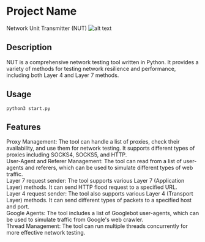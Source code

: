 # Project Name  
Network Unit Transmitter (NUT)
![alt text](https://i.kym-cdn.com/entries/icons/facebook/000/020/383/nutbutton.jpg)  
## Description

NUT is a comprehensive network testing tool written in Python. It provides a variety of methods for testing network resilience and performance, including both Layer 4 and Layer 7 methods.  
  
## Usage  
```python3 start.py```  
## Features  
Proxy Management: The tool can handle a list of proxies, check their availability, and use them for network testing. It supports different types of proxies including SOCKS4, SOCKS5, and HTTP.  
User-Agent and Referer Management: The tool can read from a list of user-agents and referers, which can be used to simulate different types of web traffic.  
Layer 7 request sender: The tool supports various Layer 7 (Application Layer) methods. It can send HTTP flood request to a specified URL.  
Layer 4 request sender: The tool also supports various Layer 4 (Transport Layer) methods. It can send different types of packets to a specified host and port.  
Google Agents: The tool includes a list of Googlebot user-agents, which can be used to simulate traffic from Google's web crawler.  
Thread Management: The tool can run multiple threads concurrently for more effective network testing.  